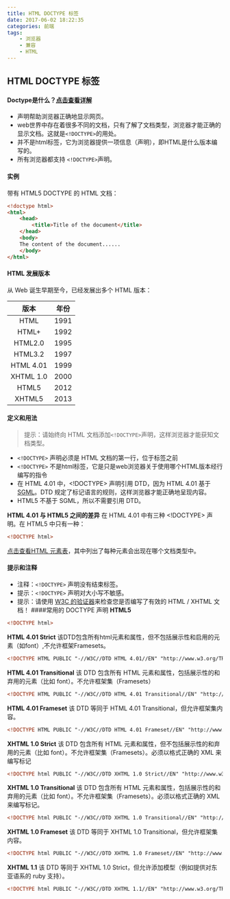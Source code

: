 ```yaml
---
title: HTML DOCTYPE 标签
date: 2017-06-02 18:22:35
categories: 前端
tags:
    - 浏览器
    - 兼容
    - HTML
---
```


##  HTML DOCTYPE 标签

#### Doctype是什么？[点击查看详解](http://baike.baidu.com/link?url=m22fNdtgIp-_H25sPY4D-29MqjQAZ1Ei3WOXvNCs1ag-C-9aQwLLmoQ0XDP4M-MTiMbEOAisya8kyIZjrQCLR_)
* <!DOCTYPE> 声明帮助浏览器正确地显示网页。
* web世界中存在着很多不同的文档，只有了解了文档类型，浏览器才能正确的显示文档。这就是` <!DOCTYPE> `的用处。
* <!DoCTYPE>并不是html标签，它为浏览器提供一项信息（声明），即HTML是什么版本编写的。
* 所有浏览器都支持 `<!DOCTYPE>`声明。
#### 实例
带有 HTML5 DOCTYPE 的 HTML 文档：
```html
<!doctype html>
<html>
	<head>
		<title>Title of the document</title>
	</head>
	<body>
	The content of the document......
	</body>
</html>
```
#### HTML 发展版本
从 Web 诞生早期至今，已经发展出多个 HTML 版本：

|    版本   | 年份 |
| :-------: | :--: |
|    HTML   | 1991 |
|   HTML+   | 1992 |
|  HTML2.0  | 1995 |
|  HTML3.2  | 1997 |
| HTML 4.01 | 1999 |
| XHTML 1.0 | 2000 |
|   HTML5   | 2012 |
|   XHTML5  | 2013 |

<!-- more -->

#### 定义和用法
> 提示：请始终向 HTML 文档添加`<!DOCTYPE>`声明，这样浏览器才能获知文档类型。

* `<!DOCTYPE>` 声明必须是 HTML 文档的第一行，位于<html>标签之前
* `<!DOCTYPE>` 不是html标签，它是只是web浏览器关于使用哪个HTML版本经行编写的指令
* 在 HTML 4.01 中，<!DOCTYPE> 声明引用 DTD，因为 HTML 4.01 基于 [SGML](http://baike.baidu.com/link?url=lLkTzGmAcVG4ggZoPciTk2M-2AvOklW3wCAuVo_Z7UQ8azh2fCLTKegub_hzqccfYJwCkct7TCPvAb88DLsw9g8ygC32TxY9p-_4sCLDSfhaJd3kL9qc-2NmGvb72sgNHK-XXmukTvWWPIc4KkCEWa)。DTD 规定了标记语言的规则，这样浏览器才能正确地呈现内容。
* HTML5 不基于 SGML，所以不需要引用 DTD。

**HTML 4.01 与 HTML5 之间的差异**
在 HTML 4.01 中有三种 <!DOCTYPE> 声明。在 HTML5 中只有一种：
```html
<!DOCTYPE html>
```
[点击查看HTML 元素表](http://www.w3school.com.cn/tags/html_ref_dtd.asp)，其中列出了每种元素会出现在哪个文档类型中。
#### 提示和注释
* 注释：`<!DOCTYPE>` 声明没有结束标签。
* 提示：`<!DOCTYPE>` 声明对大小写不敏感。
* 提示：请使用 [W3C 的验证器](http://validator.w3.org/)来检查您是否编写了有效的 HTML / XHTML 文档！
####常用的 DOCTYPE 声明
**HTML5**
```html
<!DOCTYPE html>
```

**HTML 4.01 Strict**
该DTD包含所有html元素和属性，但不包括展示性和启用的元素（如font）,不允许框架Framesets。
```html
<!DOCTYPE HTML PUBLIC "-//W3C//DTD HTML 4.01//EN" "http://www.w3.org/TR/html4/strict.dtd">
```
**HTML 4.01 Transitional**
该 DTD 包含所有 HTML 元素和属性，包括展示性的和弃用的元素（比如 font）。不允许框架集（Framesets）
```html
<!DOCTYPE HTML PUBLIC "-//W3C//DTD HTML 4.01 Transitional//EN" "http://www.w3.org/TR/html4/loose.dtd">
```
**HTML 4.01 Frameset**
该 DTD 等同于 HTML 4.01 Transitional，但允许框架集内容。
```html
<!DOCTYPE HTML PUBLIC "-//W3C//DTD HTML 4.01 Frameset//EN" "http://www.w3.org/TR/html4/frameset.dtd">
```
**XHTML 1.0 Strict**
该 DTD 包含所有 HTML 元素和属性，但不包括展示性的和弃用的元素（比如 font）。不允许框架集（Framesets）。必须以格式正确的 XML 来编写标记
```html
<!DOCTYPE html PUBLIC "-//W3C//DTD XHTML 1.0 Strict//EN" "http://www.w3.org/TR/xhtml1/DTD/xhtml1-strict.dtd">
```
**XHTML 1.0 Transitional**
该 DTD 包含所有 HTML 元素和属性，包括展示性的和弃用的元素（比如 font）。不允许框架集（Framesets）。必须以格式正确的 XML 来编写标记。
```html
<!DOCTYPE html PUBLIC "-//W3C//DTD XHTML 1.0 Transitional//EN" "http://www.w3.org/TR/xhtml1/DTD/xhtml1-transitional.dtd">
```
**XHTML 1.0 Frameset**
该 DTD 等同于 XHTML 1.0 Transitional，但允许框架集内容。
```html
<!DOCTYPE html PUBLIC "-//W3C//DTD XHTML 1.0 Frameset//EN" "http://www.w3.org/TR/xhtml1/DTD/xhtml1-frameset.dtd">
```
**XHTML 1.1**
该 DTD 等同于 XHTML 1.0 Strict，但允许添加模型（例如提供对东亚语系的 ruby 支持）。
```html
<!DOCTYPE html PUBLIC "-//W3C//DTD XHTML 1.1//EN" "http://www.w3.org/TR/xhtml11/DTD/xhtml11.dtd">
```
